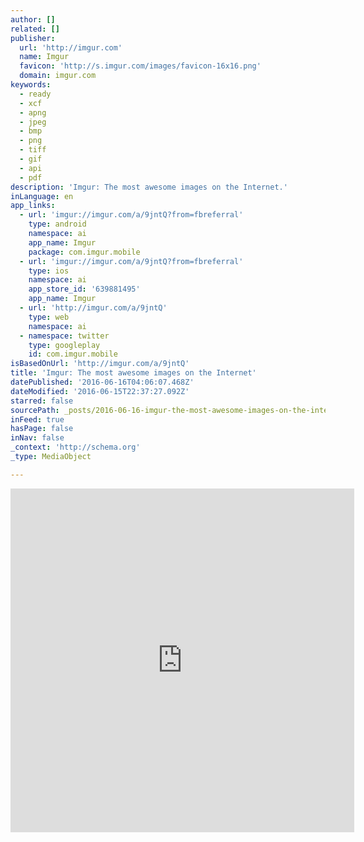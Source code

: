 ```yaml
---
author: []
related: []
publisher:
  url: 'http://imgur.com'
  name: Imgur
  favicon: 'http://s.imgur.com/images/favicon-16x16.png'
  domain: imgur.com
keywords:
  - ready
  - xcf
  - apng
  - jpeg
  - bmp
  - png
  - tiff
  - gif
  - api
  - pdf
description: 'Imgur: The most awesome images on the Internet.'
inLanguage: en
app_links:
  - url: 'imgur://imgur.com/a/9jntQ?from=fbreferral'
    type: android
    namespace: ai
    app_name: Imgur
    package: com.imgur.mobile
  - url: 'imgur://imgur.com/a/9jntQ?from=fbreferral'
    type: ios
    namespace: ai
    app_store_id: '639881495'
    app_name: Imgur
  - url: 'http://imgur.com/a/9jntQ'
    type: web
    namespace: ai
  - namespace: twitter
    type: googleplay
    id: com.imgur.mobile
isBasedOnUrl: 'http://imgur.com/a/9jntQ'
title: 'Imgur: The most awesome images on the Internet'
datePublished: '2016-06-16T04:06:07.468Z'
dateModified: '2016-06-15T22:37:27.092Z'
starred: false
sourcePath: _posts/2016-06-16-imgur-the-most-awesome-images-on-the-internet.md
inFeed: true
hasPage: false
inNav: false
_context: 'http://schema.org'
_type: MediaObject

---
```

<iframe src="http://cdn.embedly.com/widgets/media.html?src=%2F%2Fimgur.com%2Fa%2F9jntQ%2Fembed&amp;url=http%3A%2F%2Fimgur.com%2Fa%2F9jntQ&amp;image=http%3A%2F%2Fi.imgur.com%2FRBjApo7.jpg%3Ffb&amp;key=b7d04c9b404c499eba89ee7072e1c4f7&amp;type=text%2Fhtml&amp;schema=imgur" width="550" height="550" scrolling="no" frameborder="0" allowfullscreen="" style=""></iframe>